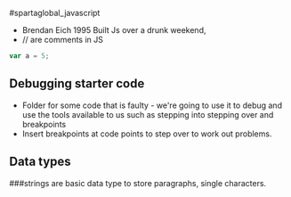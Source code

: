 #spartaglobal_javascript
* Brendan Eich 1995 Built Js over a drunk weekend, 
* // are comments in JS
```javascript
var a = 5;
```
## Debugging starter code
* Folder for some code that is faulty - we're going to use it to debug and use the tools available to us such as stepping into stepping over and breakpoints
* Insert breakpoints at code points to step over to work out problems. 

## Data types
###strings
are basic data type to store paragraphs, single characters.

